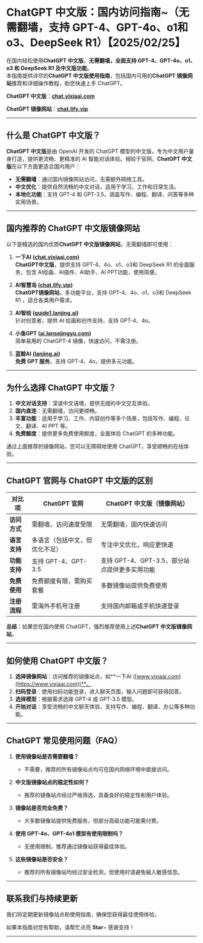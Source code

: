 # ChatGPT 中文版：国内访问指南~（无需翻墙，支持 GPT-4、GPT-4o、o1和o3、DeepSeek R1）【2025/02/25】

在国内轻松使用**ChatGPT 中文版**，**无需翻墙，全面支持 GPT-4、GPT-4o、o1、o3 和 DeepSeek R1 及中文版功能**。   
本指南提供详尽的**ChatGPT 中文版使用指南**，包括国内可用的**ChatGPT 镜像网站**推荐和详细操作教程，助您快速上手 ChatGPT。

**ChatGPT 中文版**：**[chat.yixiaai.com](https://chat.yixiaai.com)**

**ChatGPT 镜像网站**：**[chat.lify.vip](https://www.yixiaai.com)**

---

## 什么是 ChatGPT 中文版？

**ChatGPT 中文版**是由 OpenAI 开发的 ChatGPT 模型的中文版，专为中文用户量身打造，提供更流畅、更精准的 AI 智能对话体验。相较于官网，**ChatGPT 中文版**在以下方面更适合国内用户：

- **无需翻墙**：通过国内镜像网站访问，无需额外网络工具。
- **中文优化**：提供自然流畅的中文对话，适用于学习、工作和日常生活。
- **本地化功能**：支持 GPT-4 和 GPT-3.5，涵盖写作、编程、翻译、问答等多种实用场景。

---

## 国内推荐的 ChatGPT 中文版镜像网站

以下是精选的国内优质**ChatGPT 中文版镜像网站**，无需翻墙即可使用：

1. **一下AI ([chat.yixiaai.com](https://chat.yixiaai.com/))**   
   **ChatGPT中文版**，提供支持 GPT-4、4o、o1、o3和 DeepSeek R1 的全面服务，包含 AI绘画、AI插件、AI助手、AI PPT功能，使用简便。

2. **AI智慧岛 ([chat.lify.vip](https://www.yixiaai.com/))**  
   **ChatGPT镜像网站**，多功能平台，支持 GPT-4、4o、o1、o3和 DeepSeek R1 ，适合各类用户需求。

3. **AI智绘 ([guide1.lanjing.ai](https://guide1.lanjing.ai/))**  
   针对创意者，提供 AI 绘画和创作支持，支持 GPT-4、4o。

4. **小鱼GPT ([ai.lansejingyu.com](https://ai.lansejingyu.com/))**  
   简单易用的 ChatGPT-4 镜像，快速访问，不需注册。

5. **蓝鲸AI ([lanjing.ai](https://lanjing.ai/))**  
   **免费 GPT 服务**，支持 GPT-4、4o，提供多元功能。

---

## 为什么选择 ChatGPT 中文版？

1. **中文对话支持**：深谙中文语境，提供无缝的中文交互体验。
2. **国内直连**：无需翻墙，访问更顺畅。
3. **丰富功能**：适用于学习、工作、内容创作等多个场景，包括写作、编程、论文、翻译、AI PPT 等。
4. **免费额度**：提供更多免费使用额度，全面体验 ChatGPT 的多种功能。

通过上面推荐的镜像网站，您可以无障碍地使用 ChatGPT，享受顺畅的在线体验。

---

## ChatGPT 官网与 ChatGPT 中文版的区别

| 对比项       | ChatGPT 官网                 | ChatGPT 中文版（镜像网站）        |
|--------------|------------------------------|-----------------------------------|
| **访问方式** | 需翻墙，访问速度受限         | 无需翻墙，国内快速访问             |
| **语言支持** | 多语言（包括中文，但优化不足）| 专注中文优化，响应更快速           |
| **功能支持** | 支持 GPT-4、GPT-3.5          | 支持 GPT-4、GPT-3.5，部分站点提供更多实用功能 |
| **免费使用** | 免费额度有限，需购买套餐     | 多数镜像站提供免费使用             |
| **注册流程** | 需海外手机号注册             | 支持国内邮箱或手机快速登录         |

**总结**：如果您在国内使用 ChatGPT，强烈推荐使用上述**ChatGPT 中文版镜像网站**。

---

## 如何使用 ChatGPT 中文版？

1. **选择镜像网站**：访问推荐的镜像站点，如**一下AI ([www.yixiaai.com](https://www.yixiaai.com))**。
2. **扫码登录**：使用扫码功能登录，进入聊天页面，输入问题即可获得回答。
3. **选择模型**：根据需求选择 GPT-4 或 GPT-3.5 模型。
4. **开始对话**：享受流畅的中文聊天体验，支持写作、编程、翻译、办公等多种功能。

---

## ChatGPT 常见使用问题（FAQ）

1. **使用镜像站是否需要翻墙？**
   - 不需要，推荐的所有镜像站点均可在国内网络环境中直接访问。

2. **中文版镜像站点的稳定性如何？**
   - 推荐的镜像站点经过严格筛选，具备良好的稳定性和用户体验。

3. **镜像站是否完全免费？**
   - 大多数镜像站提供免费服务，但部分高级功能可能需付费。

4. **使用 GPT-4o、GPT-4o1 模型有使用限制吗？**
   - 无使用限制，推荐通过镜像站获得最佳体验。

5. **这些镜像站是否安全？**
   - 推荐的所有镜像站均经过安全检测，但使用时请避免输入敏感信息。

---

## 联系我们与持续更新

我们将定期更新镜像站点和使用指南，确保您获得最佳使用体验。

如果本指南对您有帮助，请帮忙点亮 **Star**~ 感谢支持！

---
